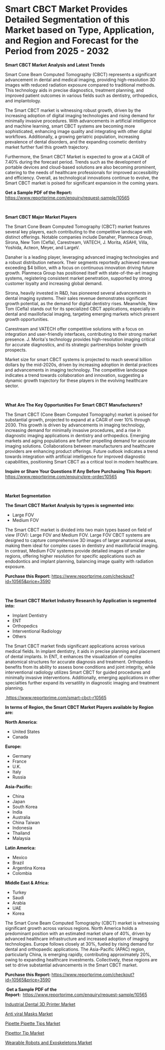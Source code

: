 <p><h1>Smart CBCT Market Provides Detailed Segmentation of this Market based on Type, Application, and Region and Forecast for the Period from 2025 - 2032</h1></p><p><strong>Smart CBCT Market Analysis and Latest Trends</strong></p>
<p><p>Smart Cone Beam Computed Tomography (CBCT) represents a significant advancement in dental and medical imaging, providing high-resolution 3D images with reduced radiation exposure compared to traditional methods. This technology aids in precise diagnostics, treatment planning, and improved patient outcomes in various fields such as dentistry, orthopedics, and implantology.</p><p>The Smart CBCT market is witnessing robust growth, driven by the increasing adoption of digital imaging technologies and rising demand for minimally invasive procedures. With advancements in artificial intelligence and machine learning, smart CBCT systems are becoming more sophisticated, enhancing image quality and integrating with other digital workflows. Additionally, a growing geriatric population, increasing prevalence of dental disorders, and the expanding cosmetic dentistry market further fuel this growth trajectory.</p><p>Furthermore, the Smart CBCT Market is expected to grow at a CAGR of 7.40% during the forecast period. Trends such as the development of portable devices and cloud-based solutions are also becoming prominent, catering to the needs of healthcare professionals for improved accessibility and efficiency. Overall, as technological innovations continue to evolve, the Smart CBCT market is poised for significant expansion in the coming years.</p></p>
<p><strong>Get a Sample PDF of the Report:&nbsp;</strong> <a href="https://www.reportprime.com/enquiry/request-sample/10565?utm_campaign=8&utm_medium=2&utm_source=Github&utm_content=ia&utm_term=20032025&utm_id=smart-cbct">https://www.reportprime.com/enquiry/request-sample/10565</a></p>
<p>&nbsp;</p>
<p><strong>Smart CBCT Major Market Players</strong></p>
<p><p>The Smart Cone Beam Computed Tomography (CBCT) market features several key players, each contributing to the competitive landscape with distinct offerings. Notable companies include Danaher, Planmeca Group, Sirona, New Tom (Cefla), Carestream, VATECH, J. Morita, ASAHI, Villa, Yoshida, Acteon, Meyer, and LargeV. </p><p>Danaher is a leading player, leveraging advanced imaging technologies and a robust distribution network. Their segments reportedly achieved revenue exceeding $4 billion, with a focus on continuous innovation driving future growth. Planmeca Group has positioned itself with state-of-the-art imaging systems, registering consistent market penetration, supported by strong customer loyalty and increasing global demand.</p><p>Sirona, heavily invested in R&D, has pioneered several advancements in dental imaging systems. Their sales revenue demonstrates significant growth potential, as the demand for digital dentistry rises. Meanwhile, New Tom (Cefla) stands out for its specialized CBCT applications, especially in dental and maxillofacial imaging, targeting emerging markets which present growth opportunities.</p><p>Carestream and VATECH offer competitive solutions with a focus on integration and user-friendly interfaces, contributing to their strong market presence. J. Morita's technology provides high-resolution imaging critical for accurate diagnostics, and its strategic partnerships bolster growth prospects.</p><p>Market size for smart CBCT systems is projected to reach several billion dollars by the mid-2020s, driven by increasing adoption in dental practices and advancements in imaging technology. The competitive landscape indicates a trend towards collaboration and innovation, suggesting a dynamic growth trajectory for these players in the evolving healthcare sector.</p></p>
<p>&nbsp;</p>
<p><strong>What Are The Key Opportunities For Smart CBCT Manufacturers?</strong></p>
<p><p>The Smart CBCT (Cone Beam Computed Tomography) market is poised for substantial growth, projected to expand at a CAGR of over 10% through 2030. This growth is driven by advancements in imaging technology, increasing demand for minimally invasive procedures, and a rise in diagnostic imaging applications in dentistry and orthopedics. Emerging markets and aging populations are further propelling demand for accurate imaging solutions. Collaborations between manufacturers and healthcare providers are enhancing product offerings. Future outlook indicates a trend towards integration with artificial intelligence for improved diagnostic capabilities, positioning Smart CBCT as a critical tool in modern healthcare.</p></p>
<p><strong>Inquire or Share Your Questions If Any Before Purchasing This Report:</strong> <a href="https://www.reportprime.com/enquiry/pre-order/10565?utm_campaign=8&utm_medium=2&utm_source=Github&utm_content=ia&utm_term=20032025&utm_id=smart-cbct">https://www.reportprime.com/enquiry/pre-order/10565</a></p>
<p>&nbsp;</p>
<p><strong>Market Segmentation</strong></p>
<p><strong>The Smart CBCT Market Analysis by types is segmented into:</strong></p>
<p><ul><li>Large FOV</li><li>Medium FOV</li></ul></p>
<p><p>The Smart CBCT market is divided into two main types based on field of view (FOV): Large FOV and Medium FOV. Large FOV CBCT systems are designed to capture comprehensive 3D images of larger anatomical areas, making them ideal for complex cases in dentistry and maxillofacial imaging. In contrast, Medium FOV systems provide detailed images of smaller regions, offering higher resolution for specific applications such as endodontics and implant planning, balancing image quality with radiation exposure.</p></p>
<p><strong>Purchase this Report:&nbsp;</strong><a href="https://www.reportprime.com/checkout?id=10565&price=3590&utm_campaign=8&utm_medium=2&utm_source=Github&utm_content=ia&utm_term=20032025&utm_id=smart-cbct">https://www.reportprime.com/checkout?id=10565&price=3590</a></p>
<p>&nbsp;</p>
<p><strong>The Smart CBCT Market Industry Research by Application is segmented into:</strong></p>
<p><ul><li>Implant Dentistry</li><li>ENT</li><li>Orthopedics</li><li>Interventional Radiology</li><li>Others</li></ul></p>
<p><p>The Smart CBCT market finds significant applications across various medical fields. In implant dentistry, it aids in precise planning and placement of dental implants. In ENT, it enhances the visualization of complex anatomical structures for accurate diagnosis and treatment. Orthopedics benefits from its ability to assess bone conditions and joint integrity, while interventional radiology utilizes Smart CBCT for guided procedures and minimally invasive interventions. Additionally, emerging applications in other specialties further expand its versatility in diagnostic imaging and treatment planning.</p></p>
<p><a href="https://www.reportprime.com/smart-cbct-r10565?utm_campaign=8&utm_medium=2&utm_source=Github&utm_content=ia&utm_term=20032025&utm_id=smart-cbct">&nbsp;https://www.reportprime.com/smart-cbct-r10565</a></p>
<p><strong>In terms of Region, the Smart CBCT Market Players available by Region are:</strong></p>
<p>
    <p> <strong> North America: </strong>
        <ul>
            <li>United States</li>
            <li>Canada</li>
        </ul>
        </p> 
    <p> <strong> Europe: </strong>
        <ul>
            <li>Germany</li>
            <li>France</li>
            <li>U.K.</li>
            <li>Italy</li>
            <li>Russia</li>
        </ul>
        </p> 
    <p> <strong> Asia-Pacific: </strong>
        <ul>
            <li>China</li>
            <li>Japan</li>
            <li>South Korea</li>
            <li>India</li>
            <li>Australia</li>
            <li>China Taiwan</li>
            <li>Indonesia</li>
            <li>Thailand</li>
            <li>Malaysia</li>
        </ul>
        </p> 
    <p> <strong> Latin America: </strong>
        <ul>
            <li>Mexico</li>
            <li>Brazil</li>
            <li>Argentina Korea</li>
            <li>Colombia</li>
        </ul>
        </p> 
    <p> <strong> Middle East & Africa: </strong>
        <ul>
            <li>Turkey</li>
            <li>Saudi</li>
            <li>Arabia</li>
            <li>UAE</li>
            <li>Korea</li>
        </ul>
    </p>
    </p>
<p><p>The Smart Cone Beam Computed Tomography (CBCT) market is witnessing significant growth across various regions. North America holds a predominant position with an estimated market share of 40%, driven by advanced healthcare infrastructure and increased adoption of imaging technologies. Europe follows closely at 30%, fueled by rising demand for dental and orthopaedic applications. The Asia-Pacific (APAC) region, particularly China, is emerging rapidly, contributing approximately 20%, owing to expanding healthcare investments. Collectively, these regions are set to drive substantial advancements in the Smart CBCT market.</p></p>
<p><strong>Purchase this Report: </strong><a href="https://www.reportprime.com/checkout?id=10565&price=3590&utm_campaign=8&utm_medium=2&utm_source=Github&utm_content=ia&utm_term=20032025&utm_id=smart-cbct">https://www.reportprime.com/checkout?id=10565&price=3590</a></p>
<p>&nbsp;<strong>Get a Sample PDF of the Report:&nbsp;&nbsp;</strong><a href="https://www.reportprime.com/enquiry/request-sample/10565?utm_campaign=8&utm_medium=2&utm_source=Github&utm_content=ia&utm_term=20032025&utm_id=smart-cbct">https://www.reportprime.com/enquiry/request-sample/10565</a></p>
<p><strong></strong></p>
<p><p><a href="https://github.com/kitkaeberz5z/Market-Research-Report-List-1/blob/main/industrial-dental-3d-printer-market.md?utm_campaign=8&utm_medium=2&utm_source=Github&utm_content=ia&utm_term=20032025&utm_id=smart-cbct">Industrial Dental 3D Printer Market</a></p><p><a href="https://github.com/snelldimkeod/Market-Research-Report-List-1/blob/main/anti-viral-masks-market.md?utm_campaign=8&utm_medium=2&utm_source=Github&utm_content=ia&utm_term=20032025&utm_id=smart-cbct">Anti viral Masks Market</a></p><p><a href="https://github.com/shpirttangim48/Market-Research-Report-List-1/blob/main/pipette-pipette-tips-market.md?utm_campaign=8&utm_medium=2&utm_source=Github&utm_content=ia&utm_term=20032025&utm_id=smart-cbct">Pipette Pipette Tips Market</a></p><p><a href="https://github.com/lugnabirue/Market-Research-Report-List-1/blob/main/pipettor-tip-market.md?utm_campaign=8&utm_medium=2&utm_source=Github&utm_content=ia&utm_term=20032025&utm_id=smart-cbct">Pipettor Tip Market</a></p><p><a href="https://github.com/gakpasulgun/Market-Research-Report-List-1/blob/main/wearable-robots-and-exoskeletons-market.md?utm_campaign=8&utm_medium=2&utm_source=Github&utm_content=ia&utm_term=20032025&utm_id=smart-cbct">Wearable Robots and Exoskeletons Market</a></p></p>